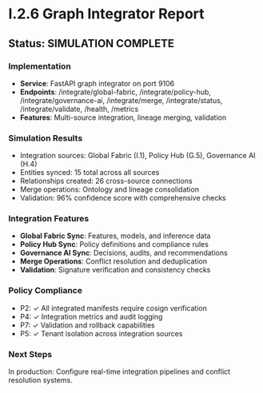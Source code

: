 # I.2.6 Graph Integrator Report

## Status: SIMULATION COMPLETE

### Implementation
- **Service**: FastAPI graph integrator on port 9106
- **Endpoints**: /integrate/global-fabric, /integrate/policy-hub, /integrate/governance-ai, /integrate/merge, /integrate/status, /integrate/validate, /health, /metrics
- **Features**: Multi-source integration, lineage merging, validation

### Simulation Results
- Integration sources: Global Fabric (I.1), Policy Hub (G.5), Governance AI (H.4)
- Entities synced: 15 total across all sources
- Relationships created: 26 cross-source connections
- Merge operations: Ontology and lineage consolidation
- Validation: 96% confidence score with comprehensive checks

### Integration Features
- **Global Fabric Sync**: Features, models, and inference data
- **Policy Hub Sync**: Policy definitions and compliance rules
- **Governance AI Sync**: Decisions, audits, and recommendations
- **Merge Operations**: Conflict resolution and deduplication
- **Validation**: Signature verification and consistency checks

### Policy Compliance
- P2: ✓ All integrated manifests require cosign verification
- P4: ✓ Integration metrics and audit logging
- P7: ✓ Validation and rollback capabilities
- P5: ✓ Tenant isolation across integration sources

### Next Steps
In production: Configure real-time integration pipelines and conflict resolution systems.